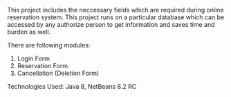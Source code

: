 This project includes the neccessary fields which are required during online reservation system. This project runs on a particular database which can be accessed by any authorize person to get information and saves time and burden as well.

There are following modules:
1. Login Form
2. Reservation Form
3. Cancellation (Deletion Form)

Technologies Used: Java 8, NetBeans 8.2 RC
